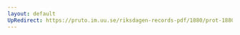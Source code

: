 ```yaml
---
layout: default
UpRedirect: https://pruto.im.uu.se/riksdagen-records-pdf/1880/prot-1880--fk--001/prot-1880--fk--001_003.pdf
---
```

